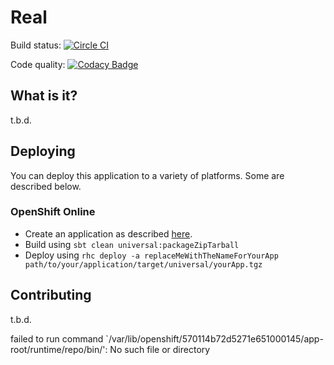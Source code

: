 # Real

Build status: [![Circle CI](https://circleci.com/gh/mthmulders/real/tree/master.svg?style=svg)](https://circleci.com/gh/mthmulders/real/tree/master)

Code quality: [![Codacy Badge](https://api.codacy.com/project/badge/grade/cb7e21bd6f5549f08725bbaa05b35e85)](https://www.codacy.com/app/mthmulders/real)

## What is it?
t.b.d.

## Deploying
You can deploy this application to a variety of platforms. Some are described below.

### OpenShift Online

- Create an application as described [here](https://github.com/Skamander/openshift-scaled-play2-cartridge).
- Build using `sbt clean universal:packageZipTarball`
- Deploy using `rhc deploy -a replaceMeWithTheNameForYourApp path/to/your/application/target/universal/yourApp.tgz`

## Contributing
t.b.d.


failed to run command `/var/lib/openshift/570114b72d5271e651000145/app-root/runtime/repo/bin/': No such file or directory
